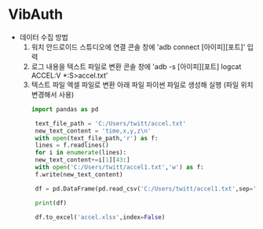 # VibAuth

+ 데이터 수집 방법
    1. 워치 안드로이드 스튜디오에 연결
       콘솔 창에 'adb connect [아이피][포트]' 입력
    2. 로그 내용을 텍스트 파일로 변환
        콘솔 창에 'adb -s [아이피][포트] logcat ACCEL:V *:S>accel.txt'
    3. 텍스트 파일 엑셀 파일로 변환
        아래 파일 파이썬 파일로 생성해 실행 (파일 위치 변경해서 사용)
       ```python
       import pandas as pd

        text_file_path = 'C:/Users/twitt/accel.txt'
        new_text_content = 'time,x,y,z\n'
        with open(text_file_path,'r') as f:
        lines = f.readlines()
        for i in enumerate(lines):
        new_text_content+=i[1][43:]
        with open('C:/Users/twitt/accel1.txt','w') as f:
        f.write(new_text_content)

        df = pd.DataFrame(pd.read_csv('C:/Users/twitt/accel1.txt',sep=','))

        print(df)

        df.to_excel('accel.xlsx',index=False)
        ```

